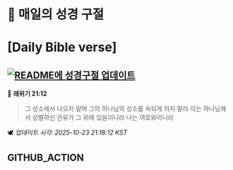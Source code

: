 # 🙏 매일의 성경 구절
# [Daily Bible verse]
## [![README에 성경구절 업데이트](https://github.com/DONGSUKA/first_test/actions/workflows/update-readme-bible.yml/badge.svg)](https://github.com/DONGSUKA/first_test/actions/workflows/update-readme-bible.yml)
<!-- START_BIBLE_VERSE -->
📖 **레위기 21:12**
> 그 성소에서 나오지 말며 그의 하나님의 성소를 속되게 하지 말라 이는 하나님께서 성별하신 관유가 그 위에 있음이니라 나는 여호와이니라

🕊️ _업데이트 시각: 2025-10-23 21:18:12 KST_
  <!-- END_BIBLE_VERSE -->
## GITHUB_ACTION
